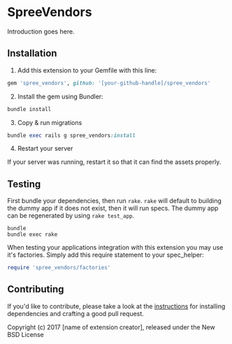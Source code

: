 SpreeVendors
============

Introduction goes here.

## Installation

1. Add this extension to your Gemfile with this line:
  ```ruby
  gem 'spree_vendors', github: '[your-github-handle]/spree_vendors'
  ```

2. Install the gem using Bundler:
  ```ruby
  bundle install
  ```

3. Copy & run migrations
  ```ruby
  bundle exec rails g spree_vendors:install
  ```

4. Restart your server

  If your server was running, restart it so that it can find the assets properly.

## Testing

First bundle your dependencies, then run `rake`. `rake` will default to building the dummy app if it does not exist, then it will run specs. The dummy app can be regenerated by using `rake test_app`.

```shell
bundle
bundle exec rake
```

When testing your applications integration with this extension you may use it's factories.
Simply add this require statement to your spec_helper:

```ruby
require 'spree_vendors/factories'
```


## Contributing

If you'd like to contribute, please take a look at the
[instructions](CONTRIBUTING.md) for installing dependencies and crafting a good
pull request.

Copyright (c) 2017 [name of extension creator], released under the New BSD License
